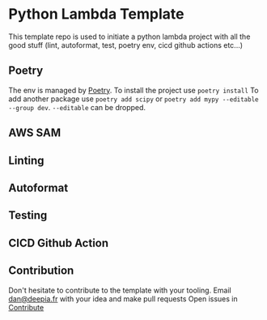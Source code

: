 # Python Lambda Template

This template repo is used to initiate a python lambda project with all the good stuff (lint, autoformat, test, poetry env, cicd github actions etc...)

## Poetry

The env is managed by [Poetry](https://python-poetry.org/).
To install the project use `poetry install`
To add another package use `poetry add scipy` or `poetry add mypy --editable --group dev`. `--editable` can be dropped.

## AWS SAM


## Linting

## Autoformat

## Testing

## CICD Github Action

## Contribution

Don't hesitate to contribute to the template with your tooling.
Email dan@deepia.fr with your idea and make pull requests
Open issues in [Contribute](./CONTRIBUTE.md)
